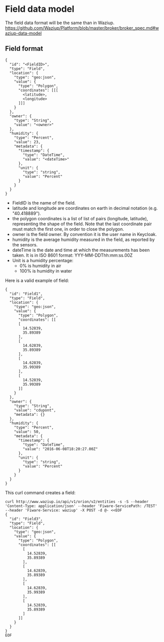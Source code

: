 
Field data model
================

The field data format will be the same than in Waziup.
https://github.com/Waziup/Platform/blob/master/broker/broker_spec.md#waziup-data-model

Field format
------------

```
{
  "id": "<FieldID>",
  "type": "Field",
  "location": {
    "type": "geo:json",
    "value": {
      "type": "Polygon",
      "coordinates": [[[
        <latitude>,
        <longitude>
      ]]]
    }
  },
  "owner": {
    "type": "String",
    "value": "<owner>"
  },
  "humidity": {
    "type": "Percent",
    "value": 23,
    "metadata": {
      "timestamp": {
        "type": "DateTime",
        "value": "<dateTime>"
      },
      "unit": {
        "type": "string",
        "value": "Percent"
      }
    }
  }
}
```

- FieldID is the name of the field.
- latitude and longitude are coordinates on earth in decimal notation (e.g. "40.418889").
- the polygon coordinates is a list of list of pairs (longitude, latitude), representing the shape of the field.
Note that the last coordinate pair must match the first one, in order to close the polygon.
- owner is the field owner. By convention it is the user name in Keycloak.
- humidity is the average humidity measured in the field, as reported by the sensors.
- dateTime is the date and time at which the measurements has been taken. It is in ISO 8601 format: YYY-MM-DDThh:mm:ss.00Z
- Unit is a humidity percentage:
  - 0% is humidity in air
  - 100% is humidity in water



Here is a valid example of field:
```
{
  "id": "Field1",
  "type": "Field",
  "location": {
    "type": "geo:json",
    "value": {
      "type": "Polygon",
      "coordinates": [[
      [
        14.52839,
        35.89389
      ],
      [
        14.62839,
        35.89389
      ],
      [
        14.62839,
        35.99389
      ],
      [
        14.52839,
        35.99389
      ]]
    }
  },
  "owner": {
    "type": "String",
    "value": "cdupont",
    "metadata": {}
  },
  "humidity": {
    "type": "Percent",
    "value": 50,
    "metadata": {
      "timestamp": {
        "type": "DateTime",
        "value": "2016-06-08T18:20:27.00Z"
      },
      "unit": {
        "type": "string",
        "value": "Percent"
      }
    }
  }
}
```

This curl command creates a field:
```
curl http://www.waziup.io/api/v1/orion/v2/entities -s -S --header 'Content-Type: application/json' --header 'Fiware-ServicePath: /TEST' --header 'Fiware-Service: waziup' -X POST -d @- <<EOF
{
  "id": "Field3",
  "type": "Field",
  "location": {
    "type": "geo:json",
    "value": {
      "type": "Polygon",
      "coordinates": [[
        [
          14.52839,
          35.89389
        ],
        [
          14.62839,
          35.89389
        ],
        [
          14.62839,
          35.99389
        ],
        [
          14.52839,
          35.89389
        ]
      ]]
    }
  }
}
EOF
```
